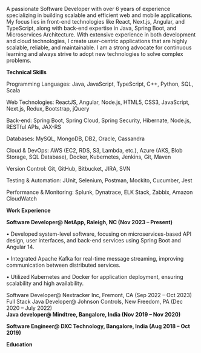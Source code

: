 A passionate Software Developer with over 6 years of experience specializing in building scalable and efficient web and mobile applications. My focus lies in front-end technologies like React, Next.js, Angular, and TypeScript, along with back-end expertise in Java, Spring Boot, and Microservices Architecture. With extensive experience in both development and cloud technologies, I create user-centric applications that are highly scalable, reliable, and maintainable. I am a strong advocate for continuous learning and always strive to adopt new technologies to solve complex problems.

**Technical Skills**

Programming Languages: Java, JavaScript, TypeScript, C++, Python, SQL, Scala

Web Technologies: ReactJS, Angular, Node.js, HTML5, CSS3, JavaScript, Next.js, Redux, Bootstrap, jQuery

Back-end: Spring Boot, Spring Cloud, Spring Security, Hibernate, Node.js, RESTful APIs, JAX-RS

Databases: MySQL, MongoDB, DB2, Oracle, Cassandra

Cloud & DevOps: AWS (EC2, RDS, S3, Lambda, etc.), Azure (AKS, Blob Storage, SQL Database), Docker, Kubernetes, Jenkins, Git, Maven

Version Control: Git, GitHub, Bitbucket, JIRA, SVN

Testing & Automation: JUnit, Selenium, Postman, Mockito, Cucumber, Jest

Performance & Monitoring: Splunk, Dynatrace, ELK Stack, Zabbix, Amazon CloudWatch

**Work Experience**

**Software Developer@ NetApp, Raleigh, NC (Nov 2023 – Present)** 

 • Developed system-level software, focusing on microservices-based API design, user interfaces, and back-end services using     Spring Boot and Angular 14.

 • Integrated Apache Kafka for real-time message streaming, improving communication between distributed services.

 • Utilized Kubernetes and Docker for application deployment, ensuring scalability and high availability.
     
                                   
Software Developer@ Nextracker Inc, Fremont, CA  (Sep 2022 – Oct 2023)     
Full Stack Java Developer@ Johnson Controls, New Freedom, PA   (Dec 2020 – July 2022)  
**Java developer@ Mindtree, Bangalore, India (Nov 2019 – Nov 2020)**

**Software Engineer@ DXC Technology, Bangalore, India (Aug 2018 – Oct 2019)**


**Education**

